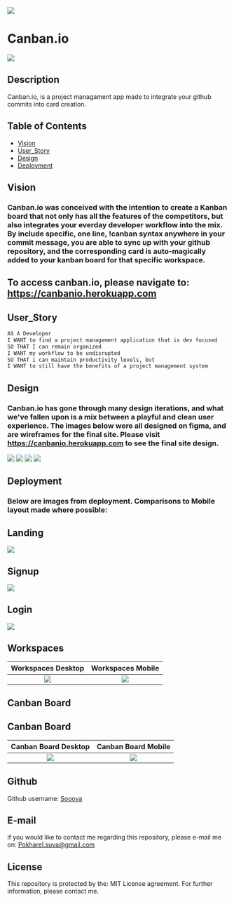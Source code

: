 
![](https://i.imgur.com/DbUb0Nu.png)
# Canban.io
![](https://img.shields.io/badge/license-MIT%20License-blue?style=flat-square)
## Description 
Canban.io, is a project managament app made to integrate your github commits into card creation. 
## Table of Contents 
* [Vision](#vision)
* [User_Story](#user_story)
* [Design](#design)
* [Deployment](#deployment)

## Vision 
### Canban.io was conceived with the intention to create a Kanban board that not only has all the features of the competitors, but also integrates your everday developer workflow into the mix. By include specific, one line, !canban syntax anywhere in your commit message, you are able to sync up with your github repository, and the corresponding card is auto-magically added to your kanban board for that specific workspace.

## To access canban.io, please navigate to: https://canbanio.herokuapp.com


## User_Story

```md
AS A Developer
I WANT to find a project management application that is dev focused
SO THAT I can remain organized
I WANT my workflow to be undisrupted
SO THAT i can maintain productivity levels, but
I WANT to still have the benefits of a project management system
```
## Design
### Canban.io has gone through many design iterations, and what we've fallen upon is a mix between a playful and clean user experience. The images below were all designed on figma, and are wireframes for the final site. Please visit https://canbanio.herokuapp.com to see the final site design.
![](https://i.imgur.com/cTcmNWR.png)
![](https://i.imgur.com/fabFthK.png)
![](https://i.imgur.com/ssjc4uH.png)
![](https://i.imgur.com/amIP0bk.png)

## Deployment
### Below are images from deployment. Comparisons to Mobile layout made where possible:
## Landing
![](https://i.imgur.com/S3r0ghR.png)

## Signup
![](https://i.imgur.com/B3Zy5g7.png)

## Login
![](https://i.imgur.com/Ns8iP6L.png)

## Workspaces
Workspaces Desktop           |  Workspaces Mobile
:-------------------------:|:-------------------------:
![](https://i.imgur.com/UgB1HRi.png) |   ![](https://i.imgur.com/egcyTLG.png)


## Canban Board
## Canban Board
Canban Board Desktop        |  Canban Board Mobile
:-------------------------:|:-------------------------:
![](https://i.imgur.com/UtyAJit.png) | ![](https://i.imgur.com/yoZjgEc.png)



## Github
Github username: [Sooova](https://github.com/Sooova)
## E-mail
 if you would like to contact me regarding this repository, please e-mail me on: 
 Pokharel.suva@gmail.com
## License 
This repository is protected by the: MIT License agreement. For further information, please contact me.
